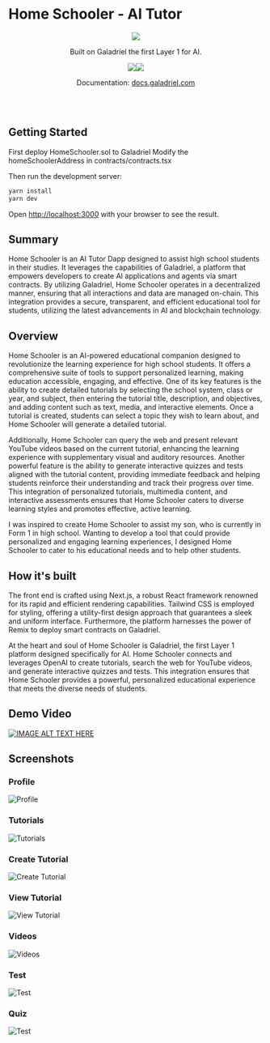 # Home Schooler - AI Tutor
<p align="center">
    <a href="https://galadriel.com" style="max-width: 100px;" target="_blank">
        <img src="https://raw.githubusercontent.com/galadriel-ai/.github/main/Galadriel.svg">
    </a>
</p>
<p align="center">
    Built on Galadriel the first Layer 1 for AI.
</p>
<p align="center">
    <a href="https://discord.com/invite/bHnFgSTKrP" target="_blank"><img src="https://img.shields.io/discord/1133675019478782072?label=Join%20Discord"></a><a href="https://twitter.com/e2b_dev" target="_blank"><img src="https://img.shields.io/twitter/follow/Galadriel_AI"></a>
</p>
<p align="center">
    Documentation: <a href="https://docs.galadriel.com" target="_blank">docs.galadriel.com</a>
</p>
<br/>
<br/>

## Getting Started

First  deploy
HomeSchooler.sol to Galadriel 
Modify the homeSchoolerAddress in contracts/contracts.tsx

Then run the development server:

```bash
yarn install
yarn dev
```

Open [http://localhost:3000](http://localhost:3000) with your browser to see the result.

## Summary

Home Schooler is an AI Tutor Dapp designed to assist high school students in their studies. It leverages the capabilities of Galadriel, a platform that empowers developers to create AI applications and agents via smart contracts. By utilizing Galadriel, Home Schooler operates in a decentralized manner, ensuring that all interactions and data are managed on-chain. This integration provides a secure, transparent, and efficient educational tool for students, utilizing the latest advancements in AI and blockchain technology.


## Overview

Home Schooler is an AI-powered educational companion designed to revolutionize the learning experience for high school students. It offers a comprehensive suite of tools to support personalized learning, making education accessible, engaging, and effective. One of its key features is the ability to create detailed tutorials by selecting the school system, class or year, and subject, then entering the tutorial title, description, and objectives, and adding content such as text, media, and interactive elements. Once a tutorial is created, students can select a topic they wish to learn about, and Home Schooler will generate a detailed tutorial. 

Additionally, Home Schooler can query the web and present relevant YouTube videos based on the current tutorial, enhancing the learning experience with supplementary visual and auditory resources. Another powerful feature is the ability to generate interactive quizzes and tests aligned with the tutorial content, providing immediate feedback and helping students reinforce their understanding and track their progress over time. This integration of personalized tutorials, multimedia content, and interactive assessments ensures that Home Schooler caters to diverse learning styles and promotes effective, active learning.

I was inspired to create Home Schooler to assist my son, who is currently in Form 1 in high school. Wanting to develop a tool that could provide personalized and engaging learning experiences, I designed Home Schooler to cater to his educational needs and to help other students.

## How it's built

 The front end is crafted using Next.js, a robust React framework renowned for its rapid and efficient rendering capabilities. Tailwind CSS is employed for styling, offering a utility-first design approach that guarantees a sleek and uniform interface. Furthermore, the platform harnesses the power of Remix to deploy smart contracts on Galadriel.  

 At the heart and soul of Home Schooler is Galadriel, the first Layer 1 platform designed specifically for AI. Home Schooler connects and leverages OpenAI to create tutorials, search the web for YouTube videos, and generate interactive quizzes and tests. This integration ensures that Home Schooler provides a powerful, personalized educational experience that meets the diverse needs of students.

## Demo Video

[![IMAGE ALT TEXT HERE](https://github.com/dominichackett/homeschooler/blob/master/images/home.png)](https://youtu.be/z0wjztHBaaU)

## Screenshots



### Profile
![Profile](https://github.com/dominichackett/homeschooler/blob/master/images/profile.png)


### Tutorials
![Tutorials](https://github.com/dominichackett/homeschooler/blob/master/images/tutorials.png)


### Create Tutorial
![Create Tutorial](https://github.com/dominichackett/homeschooler/blob/master/images/createtutorial.png)

### View Tutorial
![View Tutorial](https://github.com/dominichackett/homeschooler/blob/master/images/viewtutorial.png)

### Videos
![Videos](https://github.com/dominichackett/homeschooler/blob/master/images/videos.png)


### Test
![Test](https://github.com/dominichackett/homeschooler/blob/master/images/test.png)

### Quiz
![Test](https://github.com/dominichackett/homeschooler/blob/master/images/quiz.png)



